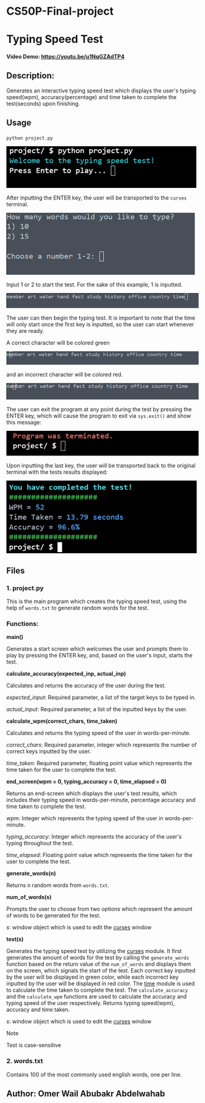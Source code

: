 # CS50P-Final-project
# Typing Speed Test
#### Video Demo: https://youtu.be/u1NqGZAdTP4
## Description:
Generates an interactive typing speed test which displays the user's typing speed(wpm), accuracy(percentage) and time taken to complete the test(seconds) upon finishing.
## Usage
`python project.py`

![Image](https://github.com/Omer-Wail/CS50P-Final-project/blob/main/Images/img1.png)

After inputting the ENTER key, the user will be transported to the `curses` terminal.

![Image](https://github.com/Omer-Wail/CS50P-Final-project/blob/main/Images/img2.png)

Input 1 or 2 to start the test. For the sake of this example, 1 is inputted.

![Image](https://github.com/Omer-Wail/CS50P-Final-project/blob/main/Images/img3.png)

The user can then begin the typing test. It is important to note that the time will only start once the first key is inputted, so the user can start whenever they are ready.

A correct character will be colored green

![Image](https://github.com/Omer-Wail/CS50P-Final-project/blob/main/Images/img4.png)

and an incorrect character will be colored red.

![Image](https://github.com/Omer-Wail/CS50P-Final-project/blob/main/Images/img5.png)

The user can exit the program at any point during the test by pressing the ENTER key, which will cause the program to exit via `sys.exit()` and show this message:

![Image](https://github.com/Omer-Wail/CS50P-Final-project/blob/main/Images/img6.png)

Upon inputting the last key, the user will be transported back to the original terminal with the tests results displayed:

![Image](https://github.com/Omer-Wail/CS50P-Final-project/blob/main/Images/img7.png)


## Files
### 1. project.py
This is the main program which creates the typing speed test, using the help of `words.txt` to generate random words for the test.

### Functions:
 **main()**

Generates a start screen which welcomes the user and prompts them to play by pressing the ENTER key, and, based on the user's input, starts the test.

**calculate_accuracy(expected_inp, actual_inp)**

Calculates and returns the accuracy of the user during the test.

*expected_input*: Required parameter, a list of the target keys to be typed in.

*actual_input*: Required parameter, a list of the inputted keys by the user.

**calculate_wpm(correct_chars, time_taken)**

Calculates and returns the typing speed of the user in words-per-minute.

*correct_chars*: Required parameter, integer which represents the number of correct keys inputted by the user.

*time_taken*: Required parameter, floating point value which represents the time taken for the user to complete the test.

**end_screen(wpm = 0, typing_accuracy = 0, time_elapsed = 0)**

Returns an end-screen which displays the user's test results, which includes their typing speed in words-per-minute,
percentage accuracy and time taken to complete the test.

*wpm*: Integer which represents the typing speed of the user in words-per-minute.

*typing_accuracy*: Integer which represents the accuracy of the user's typing throughout the test.

*time_elapsed*: Floating point value which represents the time taken for the user to complete the test.

**generate_words(n)**

Returns n random words from `words.txt`.

**num_of_words(s)**

Prompts the user to choose from two options which represent the amount of words to be generated for the test.

*s*: window object which is used to edit the [curses](https://docs.python.org/3/library/curses.html#module-curses) window


**test(s)**

Generates the typing speed test by utilizing the [curses](https://docs.python.org/3/library/curses.html#module-curses) module. It first generates the amount of words for the test by calling the `generate_words` function based on the return value of the `num_of_words` and displays them on the screen, which signals the start of the test. Each correct key inputted by the user will be displayed in green color, while each incorrect key inputted by the user will be displayed in red color. The [time](https://docs.python.org/3/library/time.html) module is used to calculate the time taken to complete the test. The `calculate_accuracy` and the `calculate_wpm` functions are used to calculate the accuracy and typing speed of the user respectively. Returns typing speed(wpm), accuracy and time taken.

*s*: window object which is used to edit the [curses](https://docs.python.org/3/library/curses.html#module-curses) window

> [!NOTE]
> Test is case-sensitive


### 2. words.txt
Contains 100 of the most commonly used english words, one per line.

## Author: Omer Wail Abubakr Abdelwahab
